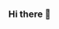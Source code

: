 ### Hi there 👋

<!--
**Abdul-M777/Abdul-M777** is a ✨ _special_ ✨ repository because its `README.md` (this file) appears on your GitHub profile.

<a href="https://app.daily.dev/abdul4u"><img src="https://api.daily.dev/devcards/476c5fa5ddb14a35a2275bcfbeedb17a.png?r=d8y" width="400" alt="Abdul's Dev Card"/></a>
